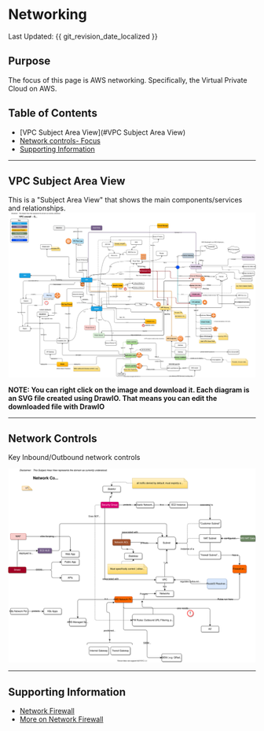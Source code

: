 # Networking
Last Updated: {{ git_revision_date_localized }}


## Purpose
The focus of this page is AWS networking. Specifically, the Virtual Private Cloud on AWS.

## Table of Contents
* [VPC Subject Area View](#VPC Subject Area View)
* [Network controls- Focus](#controls)
* [Supporting Information](#supporting)

---
## VPC Subject Area View <a name="VPC Subject Area View"></a>

This is a "Subject Area View" that shows the main components/services and relationships.
![](../images/aws-vpc-subject-area-model.drawio..svg)

<!--
[For a full screen view, click here](../images/aws-vpc-subject-area-model.drawio.html)
-->

__NOTE: You can right click on the image and download it. Each diagram is an SVG file created using DrawIO. That means you can edit the downloaded file with DrawIO__

---
## Network Controls <a name="controls"></a>
Key Inbound/Outbound network controls

![](../images/aws-network-controls-focus.drawio..svg)


---
## Supporting Information <a name="supporting"></a>
* [Network Firewall](https://aws.amazon.com/blogs/aws/aws-network-firewall-new-managed-firewall-service-in-vpc/)
* [More on Network Firewall](https://aws.amazon.com/blogs/networking-and-content-delivery/deployment-models-for-aws-network-firewall/)
